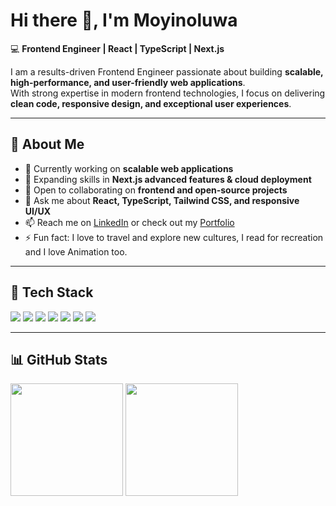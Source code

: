 # Hi there 👋, I'm Moyinoluwa

💻 **Frontend Engineer | React | TypeScript | Next.js**

I am a results-driven Frontend Engineer passionate about building **scalable, high-performance, and user-friendly web applications**.  
With strong expertise in modern frontend technologies, I focus on delivering **clean code, responsive design, and exceptional user experiences**.  

---

## 🔹 About Me
- 🔭 Currently working on **scalable web applications**  
- 🌱 Expanding skills in **Next.js advanced features & cloud deployment**  
- 👯 Open to collaborating on **frontend and open-source projects**  
- 💬 Ask me about **React, TypeScript, Tailwind CSS, and responsive UI/UX**  
- 📫 Reach me on [LinkedIn](https://www.linkedin.com/in/olawamide-moyinoluwa-aa1771278/) or check out my [Portfolio](https://my-portfolio-six-lac-92.vercel.app/)  
- ⚡ Fun fact:  I love to travel and explore new cultures, I read for recreation and I love Animation too.  

---

## 🚀 Tech Stack
<p>
  <img src="https://img.shields.io/badge/JavaScript-F7DF1E?style=flat&logo=javascript&logoColor=black" />
  <img src="https://img.shields.io/badge/TypeScript-007ACC?style=flat&logo=typescript&logoColor=white" />
  <img src="https://img.shields.io/badge/React-20232A?style=flat&logo=react&logoColor=61DAFB" />
  <img src="https://img.shields.io/badge/Next.js-000000?style=flat&logo=next.js&logoColor=white" />
  <img src="https://img.shields.io/badge/TailwindCSS-38B2AC?style=flat&logo=tailwind-css&logoColor=white" />
  <img src="https://img.shields.io/badge/Git-F05032?style=flat&logo=git&logoColor=white" />
  <img src="https://img.shields.io/badge/GitHub-181717?style=flat&logo=github&logoColor=white" />
</p>

---

## 📊 GitHub Stats
<p>
  <img height="180em" src="https://github-readme-stats.vercel.app/api?username=MOYIN-21&show_icons=true&theme=radical" />
  <img height="180em" src="https://github-readme-streak-stats.herokuapp.com/?user=MOYIN-21&theme=radical" />
</p>

